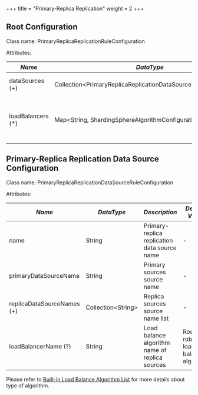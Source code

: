 +++
title = "Primary-Replica Replication"
weight = 2
+++

## Root Configuration

Class name: PrimaryReplicaReplicationRuleConfiguration

Attributes:

| *Name*            | *DataType*                                                         | *Description*                                                        |
| ----------------- | ------------------------------------------------------------------ | -------------------------------------------------------------------- |
| dataSources (+)   | Collection\<PrimaryReplicaReplicationDataSourceRuleConfiguration\> | Data sources of primary and replicas                                 |
| loadBalancers (*) | Map\<String, ShardingSphereAlgorithmConfiguration\>                | Load balance algorithm name and configurations of replica data sources |

## Primary-Replica Replication Data Source Configuration

Class name: PrimaryReplicaReplicationDataSourceRuleConfiguration

Attributes:

| *Name*                     | *DataType*           | *Description*                                  | *Default Value*                    |
| -------------------------- | -------------------- | ---------------------------------------------- | ---------------------------------- |
| name                       | String               | Primary-replica replication data source name   | -                                  |
| primaryDataSourceName      | String               | Primary sources source name                    | -                                  |
| replicaDataSourceNames (+) | Collection\<String\> | Replica sources source name list               | -                                  |
| loadBalancerName (?)       | String               | Load balance algorithm name of replica sources | Round robin load balance algorithm |

Please refer to [Built-in Load Balance Algorithm List](/en/user-manual/shardingsphere-jdbc/configuration/built-in-algorithm/load-balance) for more details about type of algorithm.
